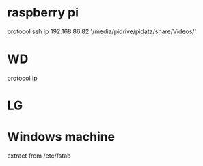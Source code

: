 # raspberry pi 
protocol ssh
ip 192.168.86.82
'/media/pidrive/pidata/share/Videos/'

# WD 
protocol 
ip


# LG 


# Windows machine 


extract from /etc/fstab



